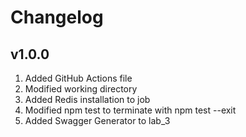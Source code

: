# Changelog

## v1.0.0

1. Added GitHub Actions file
2. Modified working directory
3. Added Redis installation to job
4. Modified npm test to terminate with npm test --exit
5. Added Swagger Generator to lab_3
